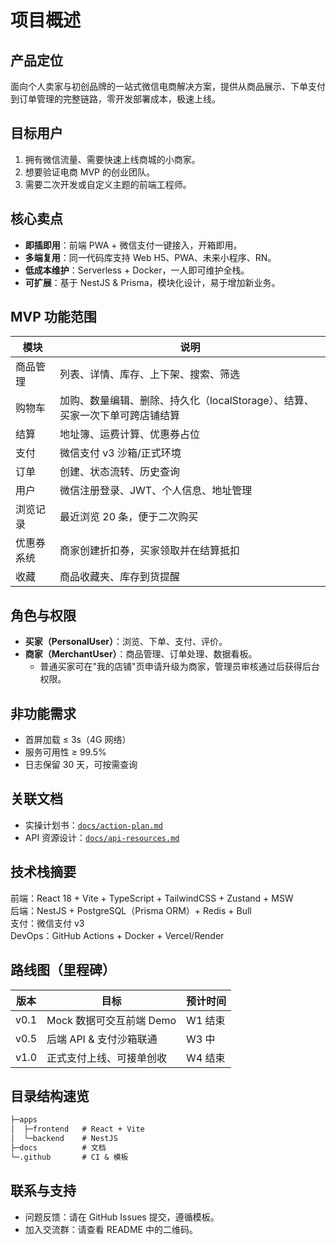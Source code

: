 # 项目概述

## 产品定位
面向个人卖家与初创品牌的一站式微信电商解决方案，提供从商品展示、下单支付到订单管理的完整链路，零开发部署成本，极速上线。

## 目标用户
1. 拥有微信流量、需要快速上线商城的小商家。
2. 想要验证电商 MVP 的创业团队。
3. 需要二次开发或自定义主题的前端工程师。

## 核心卖点
- **即插即用**：前端 PWA + 微信支付一键接入，开箱即用。
- **多端复用**：同一代码库支持 Web H5、PWA、未来小程序、RN。 
- **低成本维护**：Serverless + Docker，一人即可维护全栈。
- **可扩展**：基于 NestJS & Prisma，模块化设计，易于增加新业务。

## MVP 功能范围
| 模块 | 说明 |
|------|------|
| 商品管理 | 列表、详情、库存、上下架、搜索、筛选 |
| 购物车 | 加购、数量编辑、删除、持久化（localStorage）、结算、买家一次下单可跨店铺结算 |
| 结算 | 地址簿、运费计算、优惠券占位 |
| 支付 | 微信支付 v3 沙箱/正式环境 |
| 订单 | 创建、状态流转、历史查询 |
| 用户 | 微信注册登录、JWT、个人信息、地址管理 |
| 浏览记录 | 最近浏览 20 条，便于二次购买 |
| 优惠券系统 | 商家创建折扣券，买家领取并在结算抵扣 |
| 收藏 | 商品收藏夹、库存到货提醒 |

## 角色与权限
- **买家（PersonalUser）**：浏览、下单、支付、评价。
- **商家（MerchantUser）**：商品管理、订单处理、数据看板。
  - 普通买家可在"我的店铺"页申请升级为商家，管理员审核通过后获得后台权限。

## 非功能需求
- 首屏加载 ≤ 3s（4G 网络）
- 服务可用性 ≥ 99.5%
- 日志保留 30 天，可按需查询

## 关联文档
- 实操计划书：[`docs/action-plan.md`](action-plan.md)
- API 资源设计：[`docs/api-resources.md`](api-resources.md)

## 技术栈摘要
前端：React 18 + Vite + TypeScript + TailwindCSS + Zustand + MSW  
后端：NestJS + PostgreSQL（Prisma ORM）+ Redis + Bull  
支付：微信支付 v3  
DevOps：GitHub Actions + Docker + Vercel/Render

## 路线图（里程碑）
| 版本 | 目标 | 预计时间 |
|-------|------|----------|
| v0.1 | Mock 数据可交互前端 Demo | W1 结束 |
| v0.5 | 后端 API & 支付沙箱联通 | W3 中 |
| v1.0 | 正式支付上线、可接单创收 | W4 结束 |

## 目录结构速览
```txt
├─apps
│  ├─frontend   # React + Vite
│  └─backend    # NestJS
├─docs          # 文档
└─.github       # CI & 模板
```

## 联系与支持
- 问题反馈：请在 GitHub Issues 提交，遵循模板。
- 加入交流群：请查看 README 中的二维码。 
